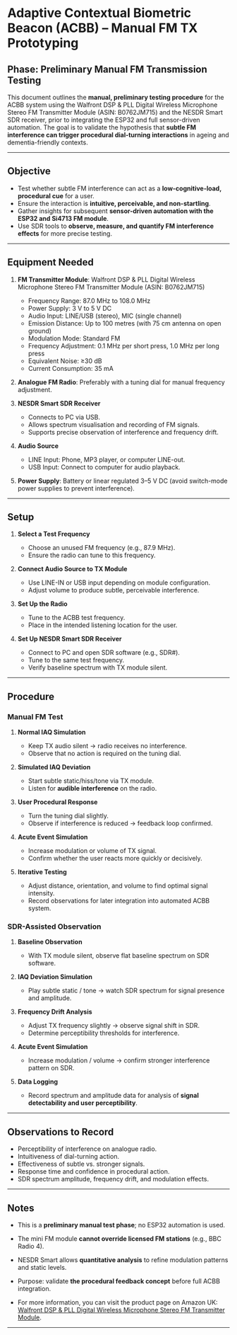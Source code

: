 # Adaptive Contextual Biometric Beacon (ACBB) – Manual FM TX Prototyping

## Phase: Preliminary Manual FM Transmission Testing

This document outlines the **manual, preliminary testing procedure** for the ACBB system using the Walfront DSP & PLL Digital Wireless Microphone Stereo FM Transmitter Module (ASIN: B0762JM715) and the NESDR Smart SDR receiver, prior to integrating the ESP32 and full sensor-driven automation. The goal is to validate the hypothesis that **subtle FM interference can trigger procedural dial-turning interactions** in ageing and dementia-friendly contexts.

---

## Objective

- Test whether subtle FM interference can act as a **low-cognitive-load, procedural cue** for a user.  
- Ensure the interaction is **intuitive, perceivable, and non-startling**.  
- Gather insights for subsequent **sensor-driven automation with the ESP32 and Si4713 FM module**.  
- Use SDR tools to **observe, measure, and quantify FM interference effects** for more precise testing.

---

## Equipment Needed

1. **FM Transmitter Module**: Walfront DSP & PLL Digital Wireless Microphone Stereo FM Transmitter Module (ASIN: B0762JM715)  
   - Frequency Range: 87.0 MHz to 108.0 MHz  
   - Power Supply: 3 V to 5 V DC  
   - Audio Input: LINE/USB (stereo), MIC (single channel)  
   - Emission Distance: Up to 100 metres (with 75 cm antenna on open ground)  
   - Modulation Mode: Standard FM  
   - Frequency Adjustment: 0.1 MHz per short press, 1.0 MHz per long press  
   - Equivalent Noise: ≥30 dB  
   - Current Consumption: 35 mA  

2. **Analogue FM Radio**: Preferably with a tuning dial for manual frequency adjustment.  

3. **NESDR Smart SDR Receiver**  
   - Connects to PC via USB.  
   - Allows spectrum visualisation and recording of FM signals.  
   - Supports precise observation of interference and frequency drift.  

4. **Audio Source**  
   - LINE Input: Phone, MP3 player, or computer LINE-out.  
   - USB Input: Connect to computer for audio playback.

5. **Power Supply**: Battery or linear regulated 3–5 V DC (avoid switch-mode power supplies to prevent interference).

---

## Setup

1. **Select a Test Frequency**  
   - Choose an unused FM frequency (e.g., 87.9 MHz).  
   - Ensure the radio can tune to this frequency.

2. **Connect Audio Source to TX Module**  
   - Use LINE-IN or USB input depending on module configuration.  
   - Adjust volume to produce subtle, perceivable interference.

3. **Set Up the Radio**  
   - Tune to the ACBB test frequency.  
   - Place in the intended listening location for the user.

4. **Set Up NESDR Smart SDR Receiver**  
   - Connect to PC and open SDR software (e.g., SDR#).  
   - Tune to the same test frequency.  
   - Verify baseline spectrum with TX module silent.

---

## Procedure

### Manual FM Test

1. **Normal IAQ Simulation**  
   - Keep TX audio silent → radio receives no interference.  
   - Observe that no action is required on the tuning dial.

2. **Simulated IAQ Deviation**  
   - Start subtle static/hiss/tone via TX module.  
   - Listen for **audible interference** on the radio.

3. **User Procedural Response**  
   - Turn the tuning dial slightly.  
   - Observe if interference is reduced → feedback loop confirmed.

4. **Acute Event Simulation**  
   - Increase modulation or volume of TX signal.  
   - Confirm whether the user reacts more quickly or decisively.

5. **Iterative Testing**  
   - Adjust distance, orientation, and volume to find optimal signal intensity.  
   - Record observations for later integration into automated ACBB system.

### SDR-Assisted Observation

1. **Baseline Observation**  
   - With TX module silent, observe flat baseline spectrum on SDR software.

2. **IAQ Deviation Simulation**  
   - Play subtle static / tone → watch SDR spectrum for signal presence and amplitude.  

3. **Frequency Drift Analysis**  
   - Adjust TX frequency slightly → observe signal shift in SDR.  
   - Determine perceptibility thresholds for interference.  

4. **Acute Event Simulation**  
   - Increase modulation / volume → confirm stronger interference pattern on SDR.  

5. **Data Logging**  
   - Record spectrum and amplitude data for analysis of **signal detectability and user perceptibility**.

---

## Observations to Record

- Perceptibility of interference on analogue radio.  
- Intuitiveness of dial-turning action.  
- Effectiveness of subtle vs. stronger signals.  
- Response time and confidence in procedural action.  
- SDR spectrum amplitude, frequency drift, and modulation effects.

---

## Notes

- This is a **preliminary manual test phase**; no ESP32 automation is used.  
- The mini FM module **cannot override licensed FM stations** (e.g., BBC Radio 4).  
- NESDR Smart allows **quantitative analysis** to refine modulation patterns and static levels.  
- Purpose: validate **the procedural feedback concept** before full ACBB integration.

- For more information, you can visit the product page on Amazon UK: [Walfront DSP & PLL Digital Wireless Microphone Stereo FM Transmitter Module](https://www.amazon.co.uk/dp/B0762JM715?ref=ppx_yo2ov_dt_b_fed_asin_title).

---




